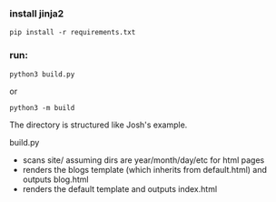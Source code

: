 ### install jinja2
`pip install -r requirements.txt`

### run:
`python3 build.py`

or

`python3 -m build`


The directory is structured like Josh's example. 

build.py
- scans site/ assuming dirs are year/month/day/etc for html pages
- renders the blogs template (which inherits from default.html) and outputs blog.html
- renders the default template and outputs index.html
